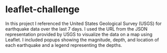 # leaflet-challenge

In this project I referenced the United States Geological Survey (USGS) for earthquake data over the last 7 days. I used the URL from the JSON representation provided by USGS to visualize the data on a map using Leaflet. I included popups showing the magnitude, depth, and location of each earthquake and a legend representing the depths.

